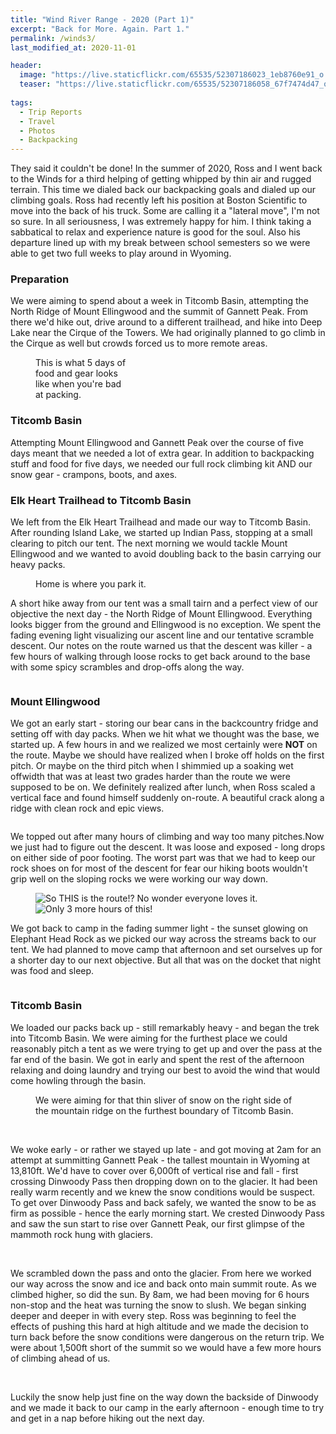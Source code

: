 ```yaml
---
title: "Wind River Range - 2020 (Part 1)"
excerpt: "Back for More. Again. Part 1."
permalink: /winds3/
last_modified_at: 2020-11-01

header:
  image: "https://live.staticflickr.com/65535/52307186023_1eb8760e91_o.jpg"
  teaser: "https://live.staticflickr.com/65535/52307186058_67f7474d47_o.jpg"
  
tags:
  - Trip Reports
  - Travel
  - Photos
  - Backpacking
---
```


They said it couldn't be done! In the summer of 2020, Ross and I went back to the Winds for a third helping of getting whipped by thin air and rugged terrain. This time we dialed back our backpacking goals and dialed up our climbing goals. Ross had recently left his position at Boston Scientific to move into the back of his truck. Some are calling it a "lateral move", I'm not so sure. In all seriousness, I was extremely happy for him. I think taking a sabbatical to relax and experience nature is good for the soul. Also his departure lined up with my break between school semesters so we were able to get two full weeks to play around in Wyoming.

### Preparation
We were aiming to spend about a week in Titcomb Basin, attempting the North Ridge of Mount Ellingwood and the summit of Gannett Peak. From there we'd hike out, drive around to a different trailhead, and hike into Deep Lake near the Cirque of the Towers. We had originally planned to go climb in the Cirque as well but crowds forced us to more remote areas.

<figure class = "align-right" style = "width: 150px">
    <img src="{{ site.url }}{{ site.baseurl }}/https://live.staticflickr.com/65535/52307186078_cb7e31f72f_o.jpg" alt="" >
    <figcaption>This is what 5 days of food and gear looks like when you're bad at packing.</figcaption>
</figure>

### Titcomb Basin
Attempting Mount Ellingwood and Gannett Peak over the course of five days meant that we needed a lot of extra gear. In addition to backpacking stuff and food for five days, we needed our full rock climbing kit AND our snow gear - crampons, boots, and axes. 

### Elk Heart Trailhead to Titcomb Basin
We left from the Elk Heart Trailhead and made our way to Titcomb Basin. After rounding Island Lake, we started up Indian Pass, stopping at a small clearing to pitch our tent. The next morning we would tackle Mount Ellingwood and we wanted to avoid doubling back to the basin carrying our heavy packs.

<figure>
    <img src="{{ site.url }}{{ site.baseurl }}/https://live.staticflickr.com/65535/52307186413_3583c883df_o.jpg" alt="" >
    <figcaption>Home is where you park it.</figcaption>
</figure>

A short hike away from our tent was a small tairn and a perfect view of our objective the next day - the North Ridge of Mount Ellingwood. Everything looks bigger from the ground and Ellingwood is no exception. We spent the fading evening light visualizing our ascent line and our tentative scramble descent. Our notes on the route warned us that the descent was killer - a few hours of walking through loose rocks to get back around to the base with some spicy scrambles and drop-offs along the way.

<figure class = "align-right" style = "width: 200px">
    <img src="{{ site.url }}{{ site.baseurl }}/https://live.staticflickr.com/65535/52307186318_96c3ffa6af_o.jpg" alt="">
</figure>

### Mount Ellingwood
We got an early start - storing our bear cans in the backcountry fridge and setting off with day packs.
When we hit what we thought was the base, we started up. A few hours in and we realized we most certainly were **NOT** on the route. Maybe we should have realized when I broke off holds on the first pitch. Or maybe on the third pitch when I shimmied up a soaking wet offwidth that was at least two grades harder than the route we were supposed to be on. We definitely realized after lunch, when Ross scaled a vertical face and found himself suddenly on-route. A beautiful crack along a ridge with clean rock and epic views.
<figure class = "align-center">
    <img src="{{ site.url }}{{ site.baseurl }}/https://live.staticflickr.com/65535/52306723191_f9e7f76d96_o.jpg" alt="" >
</figure>
We topped out after many hours of climbing and way too many pitches.Now we just had to figure out the descent. It was loose and exposed - long drops on either side of poor footing. The worst part was that we had to keep our rock shoes on for most of the descent for fear our hiking boots wouldn't grip well on the sloping rocks we were working our way down.
<figure class = "third">
    <img src="{{ site.url }}{{ site.baseurl }}/https://live.staticflickr.com/65535/52306000952_e0e4d3ffbd_o.jpg" alt="So THIS is the route!? No wonder everyone loves it.">
    <img src="{{ site.url }}{{ site.baseurl }}/https://live.staticflickr.com/65535/52307239959_8184b5f508_o.jpg" alt="">
    <img src="{{ site.url }}{{ site.baseurl }}/https://live.staticflickr.com/65535/52307186348_4d6ed41408_o.jpg" alt="Only 3 more hours of this!">
</figure>

We got back to camp in the fading summer light - the sunset glowing on Elephant Head Rock as we picked our way across the streams back to our tent. We had planned to move camp that afternoon and set ourselves up for a shorter day to our next objective. But all that was on the docket that night was food and sleep.

<figure class = "align-center">
    <img src="{{ site.url }}{{ site.baseurl }}/https://live.staticflickr.com/65535/52306000917_5f8a23b149_o.jpg" alt="">
</figure>

### Titcomb Basin
We loaded our packs back up - still remarkably heavy - and began the trek into Titcomb Basin. We were aiming for the furthest place we could reasonably pitch a tent as we were trying to get up and over the pass at the far end of the basin. We got in early and spent the rest of the afternoon relaxing and doing laundry and trying our best to avoid the wind that would come howling through the basin.

<figure>
    <img src="{{ site.url }}{{ site.baseurl }}/https://live.staticflickr.com/65535/52307186053_eb90c32392_o.jpg" alt="">
    <figcaption>We were aiming for that thin sliver of snow on the right side of the mountain ridge on the furthest boundary of Titcomb Basin.</figcaption>
</figure>

<figure class = "half">
    <img src="{{ site.url }}{{ site.baseurl }}/https://live.staticflickr.com/65535/52307252665_559e08bd21_o.jpg" alt="">
    <img src="{{ site.url }}{{ site.baseurl }}/https://live.staticflickr.com/65535/52306722966_251e7af5ae_o.jpg" alt="">
</figure>

We woke early - or rather we stayed up late - and got moving at 2am for an attempt at summitting Gannett Peak - the tallest mountain in Wyoming at 13,810ft. We'd have to cover over 6,000ft of vertical rise and fall - first crossing Dinwoody Pass then dropping down on to the glacier. It had been really warm recently and we knew the snow conditions would be suspect. To get over Dinwoody Pass and back safely, we wanted the snow to be as firm as possible - hence the early morning start. We crested Dinwoody Pass and saw the sun start to rise over Gannett Peak, our first glimpse of the mammoth rock hung with glaciers.

<figure class = "half">
    <img src="{{ site.url }}{{ site.baseurl }}/https://live.staticflickr.com/65535/52306000882_c123605d8d_o.jpg" alt="">
    <img src="{{ site.url }}{{ site.baseurl }}/https://live.staticflickr.com/65535/52307186443_bbebccc46d_o.jpg" alt="">
</figure>

We scrambled down the pass and onto the glacier. From here we worked our way across the snow and ice and back onto main summit route. As we climbed higher, so did the sun. By 8am, we had been moving for 6 hours non-stop and the heat was turning the snow to slush. We began sinking deeper and deeper in with every step. Ross was beginning to feel the effects of pushing this hard at high altitude and we made the decision to turn back before the snow conditions were dangerous on the return trip. We were about 1,500ft short of the summit so we would have a few more hours of climbing ahead of us.

<figure class = "half">
    <img src="{{ site.url }}{{ site.baseurl }}/https://live.staticflickr.com/65535/52307252855_4a4fd25b07_o.jpg" alt="">
    <img src="{{ site.url }}{{ site.baseurl }}/https://live.staticflickr.com/65535/52307186298_e2f389a41f_o.jpg" alt="">
</figure>
 
Luckily the snow help just fine on the way down the backside of Dinwoody and we made it back to our camp in the early afternoon - enough time to try and get in a nap before hiking out the next day.

<figure class = "half">
    <img src="{{ site.url }}{{ site.baseurl }}/https://live.staticflickr.com/65535/52306000837_a41c6eecfa_o.jpg" alt="">
    <img src="{{ site.url }}{{ site.baseurl }}/https://live.staticflickr.com/65535/52306723276_06f751dd4c_o.jpg" alt="">
</figure>


